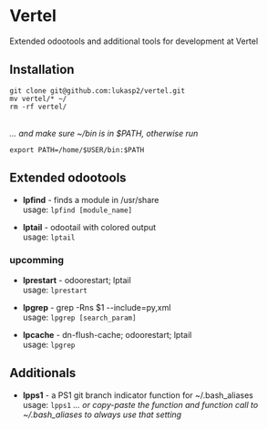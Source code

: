# Vertel
Extended odootools and additional tools for development at Vertel

## Installation
```
git clone git@github.com:lukasp2/vertel.git
mv vertel/* ~/
rm -rf vertel/
```
\
*... and make sure ~/bin is in $PATH, otherwise run*
```
export PATH=/home/$USER/bin:$PATH
```

## Extended odootools
* **lpfind** - finds a module in /usr/share \
usage: `lpfind [module_name]`

* **lptail** - odootail with colored output \
usage: `lptail`

### upcomming
* **lprestart** - odoorestart; lptail \
usage: `lprestart`

* **lpgrep** - grep -Rns $1 --include=py,xml \
usage: `lpgrep [search_param]`

* **lpcache** - dn-flush-cache; odoorestart; lptail \
usage: `lpgrep`

## Additionals
* **lpps1** - a PS1 git branch indicator function for ~/.bash_aliases \
usage: `lpps1`   *... or copy-paste the function and function call to ~/.bash_aliases to always use that setting*

